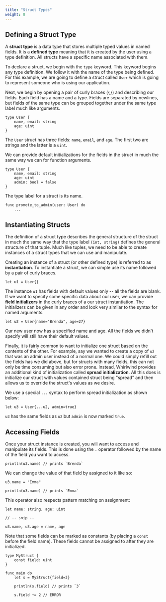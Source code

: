 ```yaml
---
title: "Struct Types"
weight: 8
---
```


## Defining a Struct Type

A **struct type** is a data type that stores multiple typed values in named fields.
It is a **defined type** meaning that it is created by the user using a type definition.
All structs have a specific name associated with them.  

To declare a struct, we begin with the `type` keyword.  This keyword begins any type
definition.  We follow it with the name of the type being defined.  For this example,
we are going to define a struct called `User` which is going to represent someone who
is using our application.

Next, we begin by opening a pair of curly braces (`{}`) and describing our fields.
Each field has a name and a type.  Fields are separated by newlines, but fields of
the same type can be grouped together under the same type label much like arguments.

    type User {
        name, email: string
        age: uint
    }

The `User` struct has three fields: `name`, `email`, and `age`.  The first two are strings
and the latter is a `uint`.

We can provide default initializations for the fields in the struct in much the same way
we can for function arguments.

    type User {
        name, email: string
        age: uint
        admin: bool = false
    }

The type label for a struct is its name.

    func promote_to_admin(user: User) do
        ...

## Instantiating Structs

The definition of a struct type describes the general structure of the struct in much the
same way that the type label `(int, string)` defines the general structure of that tuple.
Much like tuples, we need to be able to create instances of a struct types that we can use
and manipulate.

Creating an instance of a struct (or other defined type) is referred to as **instantiation**.
To instantiate a struct, we can simple use its name followed by a pair of curly braces.

    let u1 = User{}

The instance `u1` has fields with default values only -- all the fields are blank.  If we want
to specify some specific data about our user, we can provide **field initializers** in the
curly braces of a our struct instantiation.  The initializers can be given in any order and
look very similar to the syntax for named arguments.

    let u2 = User{name="Brenda", age=27}

Our new user now has a specified name and age.  All the fields we didn't specify will still
have their default values.

Finally, it is fairly common to want to initialize one struct based on the contents of the
other.  For example, say we wanted to create a copy of `u2` that was an admin user instead
of a normal one.  We could simply refill out the fields has we did above, but for structs
with many fields, this can not only be time consuming but also error prone.  Instead,
Whirlwind provides an additional kind of initialization called **spread initialization**.
All this does is initialize our struct with values contained struct being "spread" and
then allows us to override the struct's values as we desire.

We use a special `...` syntax to perform spread initialization as shown below:

    let u3 = User{...u2, admin=true}

`u3` has the same fields as `u2` but `admin` is now marked `true`.

## Accessing Fields

Once your struct instance is created, you will want to access and manipulate its fields.  This
is done using the `.` operator followed by the name of the field you want to access.

    println(u3.name) // prints `Brenda`

We can change the value of that field by assigned to it like so:

    u3.name = "Emma"

    println(u3.name) // prints `Emma`

This operator also respects pattern matching on assignment:

    let name: string, age: uint

    // -- snip --

    u3.name, u3.age = name, age

Note that some fields can be marked as constants (by placing a `const` before the field name).
These fields cannot be assigned to after they are initialized.

    type MyStruct {
        const field: uint
    }

    func main do
        let s = MyStruct{field=3}

        println(s.field) // prints `3`

        s.field += 2 // ERROR





